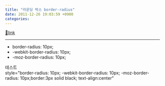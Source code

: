 ```yaml
---
title: "라운딩 박스 border-radius"
date: 2011-12-26 19:03:59 +0900
categories: 
---
```

[🔗link](http://www.mins01.com/mh/tech/read/750)
***


- border-radius: 10px;
- -webkit-border-radius: 10px;
- -moz-border-radius: 10px;

  
테스트  
style="border-radius: 10px;
-webkit-border-radius: 10px;
-moz-border-radius: 10px;border:3px solid black; text-align:center"





